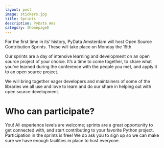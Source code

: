 ```yaml
---
layout: post
image: stickers.jpg
title: Sprints
description: PyData Ams
category: [homepage]
---
```


For the first time in its' history, PyData Amsterdam will host Open Source Contribution Sprints. These will take place
on Monday the 15th.

Our sprints are a day of intensive learning and development on an open source project of your choice.
It’s a time to come together, to share what you’ve learned during the conference with the people you met, 
and apply it to an open source project.

We will bring together eager developers and maintainers of some of the libraries we all use and love to learn and 
do our share in helping out with open source development. 
 

# Who can participate?
You! All experience levels are welcome; sprints are a great opportunity to get connected with, 
and start contributing to your favorite Python project. Participation in the sprints is free! We do ask you to
sign up so we can make sure we have enough facilities in place to host everyone.
